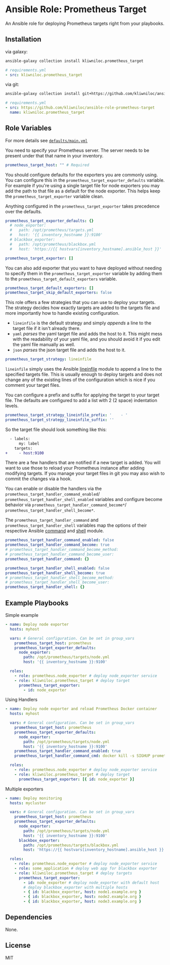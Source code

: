 Ansible Role: Prometheus Target
===============================

An Ansible role for deploying Prometheus targets right from your playbooks.

Installation
------------

via galaxy:

```sh
ansible-galaxy collection install kliwniloc.prometheus_target
```

```yaml
# requirements.yml
- src: kliwniloc.prometheus_target
```

via git:

```sh
ansible-galaxy collection install git+https://github.com/kliwniloc/ansible-role-prometheus-target.git,master
```

```yaml
# requirements.yml
- src: https://github.com/kliwniloc/ansible-role-prometheus-target
  name: kliwniloc.prometheus_target
```

Role Variables
--------------

For more details see [`defaults/main.yml`](defaults/main.yml)

You need to specify your Prometheus server. The server needs to be present under
that that name in your inventory.

```yaml
prometheus_target_host: "" # Required
```

You should configure defaults for the exporters you are commonly using.
You can configure this in the `prometheus_target_exporter_defaults` variable.
For example if you're using a single target file for node exporters you may
add the path to that file as a default for the node exporter.
This helps keep the `prometheus_target_exporter` variable clean.

Anything configured in the `prometheus_target_exporter` takes precedence over
the defaults.

```yaml
prometheus_target_exporter_defaults: {}
  # node_exporter:
  #   path: /opt/prometheus/targets.yml
  #   host: '{{ inventory_hostname }}:9100'
  # blackbox_exporter:
  #   path: /opt/prometheus/blackbox.yml
  #   host: 'https://{{ hostvars[inventory_hostname].ansible_host }}'

prometheus_target_exporter: []
```

You can also add exporter that you want to have deployed without needing to
specify them in the `prometheus_target_exporter` variable by adding them to the
`prometheus_target_default_exporters` variable.

```yaml
prometheus_target_default_exporters: []
prometheus_target_skip_default_exporters: false
```

This role offers a few strategies that you can use to deploy your targets.
The strategy decides how exactly targets are added to the targets file and more
importantly how to handle existing configuration.

* `lineinfile` is the default strategy and simply *appends* a line to the target
  file if it isn't already there.
* `yaml` *parses* the yaml target file and adds the host to it. This might mess
  with the readability of your yaml file, and you should avoid it if you edit
  the yaml file manually as well.
* `json` *parses* the json target file and adds the host to it.

```yaml
prometheus_target_strategy: lineinfile
```

`lineinfile` simply uses the Ansible
[lineinfile](https://docs.ansible.com/ansible/latest/collections/ansible/builtin/lineinfile_module.html)
module to append a line to the specified targets file. This is usually enough to
deploy targets and does not change any of the existing lines of the
configuration which is nice if you comment your target files.

You can configure a prefix and suffix for applying the target to your target
file. The defaults are configured to add a list with 2 (2 space) indentation
levels.

```yaml
prometheus_target_strategy_lineinfile_prefix: '    - '
prometheus_target_strategy_lineinfile_suffix: ''
```

So the target file should look something like this:

```diff
  - labels:
      my: label
    targets:
+     - host:9100
```

There are a few handlers that are notified if a new target is added. You will
want to use those to reload your Prometheus instance after adding modifying
targets. If you manage your target files in git you may also wish to commit the
changes via a hook.

You can enable or disable the handlers via the `prometheus_target_handler_command_enabled`/
`prometheus_target_handler_shell_enabled` variables and configure become
behavior via `prometheus_target_handler_command_become*`/
`prometheus_target_handler_shell_become*`.

The `prometheus_target_handler_command` and `prometheus_target_handler_shell`
variables map the options of their respective Ansible
[command](https://docs.ansible.com/ansible/latest/collections/ansible/builtin/command_module.html)
and
[shell](https://docs.ansible.com/ansible/latest/collections/ansible/builtin/shell_module.html)
module.

```yaml
prometheus_target_handler_command_enabled: false
prometheus_target_handler_command_become: true
# prometheus_target_handler_command_become_method:
# prometheus_target_handler_command_become_user:
prometheus_target_handler_command: {}

prometheus_target_handler_shell_enabled: false
prometheus_target_handler_shell_become: true
# prometheus_target_handler_shell_become_method:
# prometheus_target_handler_shell_become_user:
prometheus_target_handler_shell: {}
```

Example Playbooks
-----------------

Simple example

```yaml
- name: Deploy node exporter
  hosts: myhost

  vars: # General configuration. Can be set in group_vars
    prometheus_target_host: prometheus
    prometheus_target_exporter_defaults:
      node_exporter:
        path: /opt/prometheus/targets/node.yml
        host: '{{ inventory_hostname }}:9100'

  roles:
    - role: prometheus.node_exporter # deploy node_exporter service
    - role: kliwniloc.prometheus_target # deploy target
      prometheus_target_exporter:
        - id: node_exporter
```

Using Handlers

```yaml
- name: Deploy node exporter and reload Prometheus Docker container
  hosts: myhost

  vars: # General configuration. Can be set in group_vars
    prometheus_target_host: prometheus
    prometheus_target_exporter_defaults:
      node_exporter:
        path: /opt/prometheus/targets/node.yml
        host: '{{ inventory_hostname }}:9100'
    prometheus_target_handler_command_enabled: true
    prometheus_target_handler_command_cmd: docker kill -s SIGHUP prometheus

  roles:
    - role: prometheus.node_exporter # deploy node_exporter service
    - role: kliwniloc.prometheus_target # deploy target
      prometheus_target_exporter: [{ id: node_exporter }]
```

Multiple exporters

```yaml
- name: Deploy monitoring
  hosts: mycluster

  vars: # General configuration. Can be set in group_vars
    prometheus_target_host: prometheus
    prometheus_target_exporter_defaults:
      node_exporter:
        path: /opt/prometheus/targets/node.yml
        host: '{{ inventory_hostname }}:9100'
      blackbox_exporter:
        path: /opt/prometheus/targets/blackbox.yml
        host: 'https://{{ hostvars[inventory_hostname].ansible_host }}'

  roles:
    - role: prometheus.node_exporter # deploy node_exporter service
    - role: some_application # deploy web app for blackbox exporter
    - role: kliwniloc.prometheus_target # deploy targets
      prometheus_target_exporter:
        - id: node_exporter # deploy node_exporter with default host
        # deploy blackbox_exporter with multiple hosts
        - { id: blackbox_exporter, host: node1.example.org }
        - { id: blackbox_exporter, host: node2.example.org }
        - { id: blackbox_exporter, host: node3.example.org }
```

Dependencies
------------

None.

License
-------

MIT
